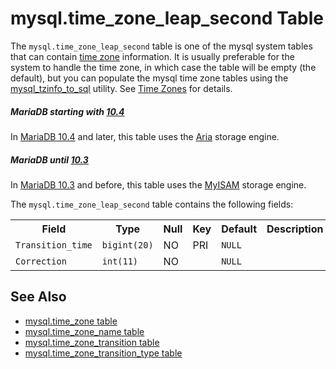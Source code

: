 # mysql.time_zone_leap_second Table

The `mysql.time_zone_leap_second` table is one of the mysql system tables that can contain [time zone](/columns-storage-engines-and-plugins/data-types/string-data-types/character-sets/internationalization-and-localization/time-zones/) information. It is usually preferable for the system to handle the time zone, in which case the table will be empty (the default), but you can populate the mysql time zone tables using the [mysql_tzinfo_to_sql](/clients-utilities/mysql_tzinfo_to_sql/) utility. See [Time Zones](/columns-storage-engines-and-plugins/data-types/string-data-types/character-sets/internationalization-and-localization/time-zones/) for details.

##### MariaDB starting with [10.4](/kb/en/what-is-mariadb-104/)

In [MariaDB 10.4](/kb/en/what-is-mariadb-104/) and later, this table uses the [Aria](/columns-storage-engines-and-plugins/storage-engines/aria/) storage engine.

##### MariaDB until [10.3](/kb/en/what-is-mariadb-103/)

In [MariaDB 10.3](/kb/en/what-is-mariadb-103/) and before, this table uses the [MyISAM](/columns-storage-engines-and-plugins/storage-engines/myisam-storage-engine/) storage engine.

The `mysql.time_zone_leap_second` table contains the following fields:

<table><tbody><tr><th>Field</th><th>Type</th><th>Null</th><th>Key</th><th>Default</th><th>Description</th></tr>
<tr><td><code>Transition_time</code></td><td><code>bigint(20)</code></td><td>NO</td><td>PRI</td><td><code>NULL</code></td><td></td></tr>
<tr><td><code>Correction</code></td><td><code>int(11)</code></td><td>NO</td><td></td><td><code>NULL</code></td><td></td></tr>
</tbody></table>

## See Also

- [mysql.time_zone table](/sql-statements-structure/sql-statements/administrative-sql-statements/system-tables/the-mysql-database-tables/mysqltime_zone-table/)
- [mysql.time_zone_name table](/sql-statements-structure/sql-statements/administrative-sql-statements/system-tables/the-mysql-database-tables/mysqltime_zone_name-table/)
- [mysql.time_zone_transition table](/sql-statements-structure/sql-statements/administrative-sql-statements/system-tables/the-mysql-database-tables/mysqltime_zone_transition-table/)
- [mysql.time_zone_transition_type table](/sql-statements-structure/sql-statements/administrative-sql-statements/system-tables/the-mysql-database-tables/mysqltime_zone_transition_type-table/)